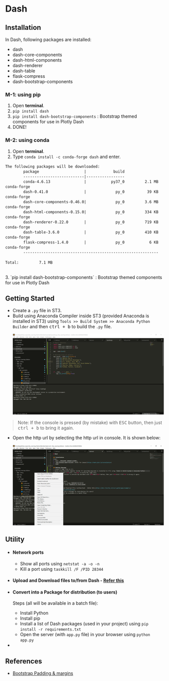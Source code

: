 # Dash

## Installation
In Dash, following packages are installed:
* dash
* dash-core-components
* dash-html-components
* dash-renderer
* dash-table
* flask-compress
* dash-bootstrap-components

### M-1: using pip
1. Open __terminal__.
2. `pip install dash`
3. `pip install dash-bootstrap-components` : Bootstrap themed components for use in Plotly Dash
3. DONE!

### M-2: using conda
1. Open __terminal__.
2. Type `conda install -c conda-forge dash` and enter.
```console
The following packages will be downloaded:
		package                    |            build
		---------------------------|-----------------
		conda-4.6.13               |           py37_0         2.1 MB  conda-forge
		dash-0.41.0                |             py_0          39 KB  conda-forge
		dash-core-components-0.46.0|             py_0         3.6 MB  conda-forge
		dash-html-components-0.15.0|             py_0         334 KB  conda-forge
		dash-renderer-0.22.0       |             py_0         719 KB  conda-forge
		dash-table-3.6.0           |             py_0         410 KB  conda-forge
		flask-compress-1.4.0       |             py_0           6 KB  conda-forge
		------------------------------------------------------------
																					 Total:         7.1 MB
```
<br/>
3. `pip install dash-bootstrap-components` : Bootstrap themed components for use in Plotly Dash


## Getting Started
* Create a `.py` file in ST3.
* Build using Anaconda Compiler inside ST3 (provided Anaconda is installed in ST3) using `Tools >> Build System >> Anaconda Python Builder` and then <kbd>ctrl + b</kbd> to build the `.py` file.
	<p align="center">
	  <img src="./images/console.png" alt="console Image" width="" height="">
	</p>
> Note: If the console is pressed (by mistake) with <kbd>ESC</kbd> button, then just <kbd>ctrl + b</kbd> to bring it again.
* Open the http url by selecting the http url in console. It is shown below:	
	<p align="center">
	  <img src="./images/console_open_url.png" alt="console_open_url Image" width="" height="">
	</p>

## Utility
* #### Network ports
	- Show all ports using `netstat -a -o -n`
	- Kill a port using `taskkill /F /PID 28344`

* #### Upload and Download files to/from Dash - [Refer this](https://docs.faculty.ai/user-guide/apps/examples/dash_file_upload_download.html)
* #### Convert into a Package for distribution (to users)
	Steps (all will be available in a batch file):
	- Install Python
	- Install pip
	- Install a list of Dash packages (used in your project) using `pip install -r requirements.txt`
	- Open the server (with `app.py` file) in your browser using `python app.py`
* 


## References
* [Bootstrap Padding & margins](https://devopspoints.com/bootstrap-4-margins-and-padding.html)